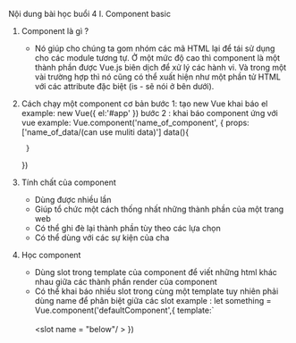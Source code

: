 Nội dung bài học buổi 4 
I. Component basic 
1. Component là gì ? 
    - Nó giúp cho chúng ta gom nhóm các mã HTML lại để tái sử dụng cho các module tương tự. Ở một mức độ cao thì component là một thành phần được Vue.js biên dịch để xử lý các hành vi. Và trong một vài trường hợp thì nó cũng có thể xuất hiện như một phần tử HTML với các attribute đặc biệt (is - sẽ nói ở bên dưới).
2. Cách chạy một component cơ bản 
bước 1:  tạo new Vue khai báo el 
    example: new Vue({
        el:'#app'
    })
bước 2 : khai báo component ứng với vue 
    example: 
    Vue.component('name_of_component', {
        props: ['name_of_data/(can use muliti data)']
        data(){

        }
    })
3. Tính chất của component 
    - Dùng được nhiều lần 
    - Giúp tổ chức một cách thống nhất những thành phần của một trang web 
    - Có thể ghi đè lại thành phần tùy theo các lựa chọn 
    - Có thể dùng với các sự kiện của cha
4. Học component 
    - Dùng slot trong template của component để viết những html khác nhau giữa các thành phần render của component 
    - Có thể khai báo nhiều slot trong cùng một template tuy nhiên phải dùng name để phân biệt giữa các slot 
example : 
    let something = Vue.component('defaultComponent',{
        template:`
            <div>
                <slot name="before" />
                <Navbar/>
                <Sliderbar/>
                <br/>
                <slot name = "below"/ >
    })